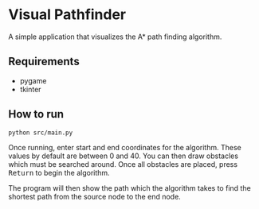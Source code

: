 # Visual Pathfinder
A simple application that visualizes the A* path finding algorithm.

## Requirements
- pygame
- tkinter

## How to run
```
python src/main.py
```
Once running, enter start and end coordinates for the algorithm. These values by default are between 0 and 40. You can then draw obstacles which must be searched around. Once all obstacles are placed, press <kbd>Return</kbd> to begin the algorithm.

The program will then show the path which the algorithm takes to find the shortest path from the source node to the end node.
